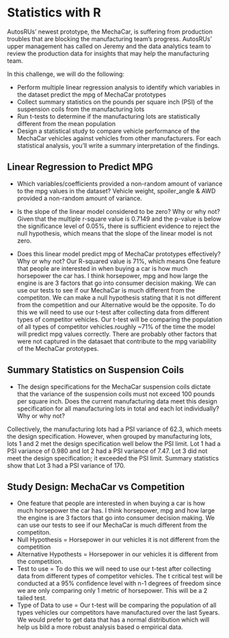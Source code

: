 # Statistics with R
AutosRUs’ newest prototype, the MechaCar, is suffering from production troubles that are blocking the manufacturing team’s progress. AutosRUs’ upper management has called on Jeremy and the data analytics team to review the production data for insights that may help the manufacturing team.

In this challenge, we will do the following:

- Perform multiple linear regression analysis to identify which variables in the dataset predict the mpg of MechaCar prototypes
- Collect summary statistics on the pounds per square inch (PSI) of the suspension coils from the manufacturing lots
- Run t-tests to determine if the manufacturing lots are statistically different from the mean population
- Design a statistical study to compare vehicle performance of the MechaCar vehicles against vehicles from other manufacturers. For each statistical analysis, you’ll write a summary interpretation of the findings.

## Linear Regression to Predict MPG

- Which variables/coefficients provided a non-random amount of variance to the mpg values in the dataset?
Vehicle weight, spoiler_angle & AWD provided a non-random amount of variance.

- Is the slope of the linear model considered to be zero? Why or why not?
Given that the multiple r-square value is 0.7149 and the p-value is below the significance level of 0.05%, there is sufficient evidence to reject the null hypothesis, which means that the slope of the linear model is not zero.

- Does this linear model predict mpg of MechaCar prototypes effectively? Why or why not?
Our R-squared value is 71%, which means One feature that people are interested in when buying a car is how much horsepower the car has. I think horsepower, mpg and how large the engine is are 3 factors that go into consumer decision making. We can use our tests to see if our MechaCar is much different from the competiton. We can make a null hypothesis stating that it is not different from the competition and our Alternative would be the opposite. To do this we will need to use our t-test after collecting data from different types of competitor vehicles. Our t-test will be comparing the population of all types of competitor vehicles.roughly ~71% of the time the model will predict mpg values correctly. There are probably other factors that were not captured in the datasaet that contribute to the mpg variability of the MechaCar prototypes.

## Summary Statistics on Suspension Coils

- The design specifications for the MechaCar suspension coils dictate that the variance of the suspension coils must not exceed 100 pounds per square inch. Does the current manufacturing data meet this design specification for all manufacturing lots in total and each lot individually? Why or why not?

Collectively, the manufacturing lots had a PSI variance of 62.3, which meets the design specification. However, when grouped by manufacturing lots, lots 1 and 2 met the design specification well below the PSI limit. Lot 1 had a PSI variance of 0.980 and lot 2 had a PSI variance of 7.47. Lot 3 did not meet the design specification; it exceeded the PSI limit. Summary statistics show that Lot 3 had a PSI variance of 170.

## Study Design: MechaCar vs Competition

- One feature that people are interested in when buying a car is how much horsepower the car has. I think horsepower, mpg and how large the engine is are 3 factors that go into consumer decision making. We can use our tests to see if our MechaCar is much different from the competiton. 
- Null Hypothesis = Horsepower in our vehicles it is not different from the competition 
- Alternative Hypothests = Horsepower in our vehicles it is different from the competition. 
- Test to use = To do this we will need to use our t-test after collecting data from different types of competitor vehicles. The t critical test will be conducted at a 95% confidence level with n-1 degrees of freedom since we are only comparing only 1 metric of horsepower. This will be a 2 tailed test. 
- Type of Data to use = Our t-test will be comparing the population of all types vehicles our competitors have manufactured over the last 5years. We would prefer to get data that has a normal distribution which will help us bild a more robust analysis based o empirical data. 

